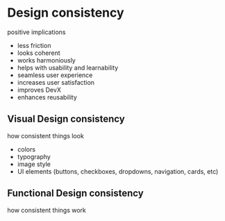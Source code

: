 # Design consistency

positive implications

<!-- TODO elaborate -->

- less friction
- looks coherent
- works harmoniously
- helps with usability and learnability
- seamless user experience
- increases user satisfaction
- improves DevX
- enhances reusability

## Visual Design consistency

how consistent things look

- colors
- typography
- image style
- UI elements (buttons, checkboxes, dropdowns, navigation, cards, etc)

## Functional Design consistency

how consistent things work
